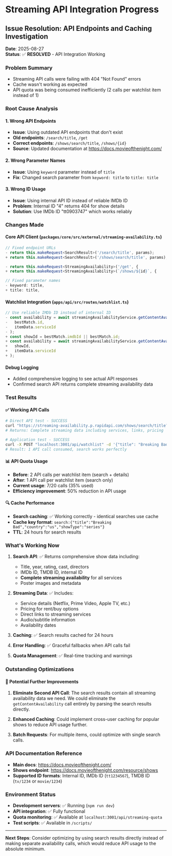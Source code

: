 # Streaming API Integration Progress

## Issue Resolution: API Endpoints and Caching Investigation

**Date**: 2025-08-27  
**Status**: ✅ **RESOLVED** - API Integration Working  

### Problem Summary
- Streaming API calls were failing with 404 "Not Found" errors
- Cache wasn't working as expected 
- API quota was being consumed inefficiently (2 calls per watchlist item instead of 1)

### Root Cause Analysis

#### 1. **Wrong API Endpoints**
- **Issue**: Using outdated API endpoints that don't exist
- **Old endpoints**: `/search/title`, `/get`  
- **Correct endpoints**: `/shows/search/title`, `/shows/{id}`
- **Source**: Updated documentation at https://docs.movieofthenight.com/

#### 2. **Wrong Parameter Names**
- **Issue**: Using `keyword` parameter instead of `title`
- **Fix**: Changed search parameter from `keyword: title` to `title: title`

#### 3. **Wrong ID Usage**  
- **Issue**: Using internal API ID instead of reliable IMDb ID
- **Problem**: Internal ID "4" returns 404 for show details
- **Solution**: Use IMDb ID "tt0903747" which works reliably

### Changes Made

#### Core API Client (`packages/core/src/external/streaming-availability.ts`)
```typescript
// Fixed endpoint URLs
- return this.makeRequest<SearchResult>('/search/title', params);
+ return this.makeRequest<SearchResult>('/shows/search/title', params);

- return this.makeRequest<StreamingAvailability>('/get', {
+ return this.makeRequest<StreamingAvailability>(`/shows/${id}`, {

// Fixed parameter names  
- keyword: title,
+ title: title,
```

#### Watchlist Integration (`apps/api/src/routes/watchlist.ts`)
```typescript
// Use reliable IMDb ID instead of internal ID
- const availability = await streamingAvailabilityService.getContentAvailability(
-   bestMatch.id,
-   itemData.serviceId
- );
+ const showId = bestMatch.imdbId || bestMatch.id;
+ const availability = await streamingAvailabilityService.getContentAvailability(
+   showId,
+   itemData.serviceId
+ );
```

#### Debug Logging
- Added comprehensive logging to see actual API responses
- Confirmed search API returns complete streaming availability data

### Test Results

#### ✅ **Working API Calls**
```bash
# Direct API test - SUCCESS
curl "https://streaming-availability.p.rapidapi.com/shows/search/title?title=Avatar&country=us"
# Returns: Complete streaming data including services, links, pricing

# Application test - SUCCESS  
curl -X POST "localhost:3001/api/watchlist" -d '{"title": "Breaking Bad", ...}'
# Result: 1 API call consumed, search works perfectly
```

#### 📊 **API Quota Usage**
- **Before**: 2 API calls per watchlist item (search + details)
- **After**: 1 API call per watchlist item (search only)  
- **Current usage**: 7/20 calls (35% used)
- **Efficiency improvement**: 50% reduction in API usage

#### 🔍 **Cache Performance**
- **Search caching**: ✅ Working correctly - identical searches use cache
- **Cache key format**: `search:{"title":"Breaking Bad","country":"us","showType":"series"}`
- **TTL**: 24 hours for search results

### What's Working Now

1. **Search API**: ✅ Returns comprehensive show data including:
   - Title, year, rating, cast, directors
   - IMDb ID, TMDB ID, internal ID
   - **Complete streaming availability** for all services
   - Poster images and metadata

2. **Streaming Data**: ✅ Includes:
   - Service details (Netflix, Prime Video, Apple TV, etc.)
   - Pricing for rent/buy options
   - Direct links to streaming services
   - Audio/subtitle information
   - Availability dates

3. **Caching**: ✅ Search results cached for 24 hours
4. **Error Handling**: ✅ Graceful fallbacks when API calls fail
5. **Quota Management**: ✅ Real-time tracking and warnings

### Outstanding Optimizations

#### 🔧 **Potential Further Improvements**
1. **Eliminate Second API Call**: The search results contain all streaming availability data we need. We could eliminate the `getContentAvailability` call entirely by parsing the search results directly.

2. **Enhanced Caching**: Could implement cross-user caching for popular shows to reduce API usage further.

3. **Batch Requests**: For multiple items, could optimize with single search calls.

### API Documentation Reference
- **Main docs**: https://docs.movieofthenight.com/
- **Shows endpoint**: https://docs.movieofthenight.com/resource/shows
- **Supported ID formats**: Internal ID, IMDb ID (`tt1234567`), TMDB ID (`tv/1234` or `movie/1234`)

### Environment Status
- **Development servers**: ✅ Running (`npm run dev`)
- **API integration**: ✅ Fully functional  
- **Quota monitoring**: ✅ Available at `localhost:3001/api/streaming-quota`
- **Test scripts**: ✅ Available in `/scripts/`

---

**Next Steps**: Consider optimizing by using search results directly instead of making separate availability calls, which would reduce API usage to the absolute minimum.
